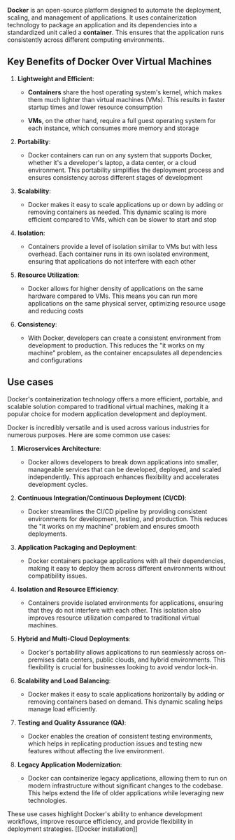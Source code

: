 **Docker** is an open-source platform designed to automate the deployment, scaling, and management of applications. It uses containerization technology to package an application and its dependencies into a standardized unit called a **container**. This ensures that the application runs consistently across different computing environments.

## Key Benefits of Docker Over Virtual Machines

1. **Lightweight and Efficient**:
    
    - **Containers** share the host operating system's kernel, which makes them much lighter than virtual machines (VMs). This results in faster startup times and lower resource consumption
        
    - **VMs**, on the other hand, require a full guest operating system for each instance, which consumes more memory and storage
        
2. **Portability**:
    
    - Docker containers can run on any system that supports Docker, whether it's a developer's laptop, a data center, or a cloud environment. This portability simplifies the deployment process and ensures consistency across different stages of development
        
3. **Scalability**:
    
    - Docker makes it easy to scale applications up or down by adding or removing containers as needed. This dynamic scaling is more efficient compared to VMs, which can be slower to start and stop
        
4. **Isolation**:
    
    - Containers provide a level of isolation similar to VMs but with less overhead. Each container runs in its own isolated environment, ensuring that applications do not interfere with each other
        
5. **Resource Utilization**:
    
    - Docker allows for higher density of applications on the same hardware compared to VMs. This means you can run more applications on the same physical server, optimizing resource usage and reducing costs
        
6. **Consistency**:
    
    - With Docker, developers can create a consistent environment from development to production. This reduces the "it works on my machine" problem, as the container encapsulates all dependencies and configurations

## Use cases

Docker's containerization technology offers a more efficient, portable, and scalable solution compared to traditional virtual machines, making it a popular choice for modern application development and deployment.

Docker is incredibly versatile and is used across various industries for numerous purposes. Here are some common use cases:

1. **Microservices Architecture**:
    
    - Docker allows developers to break down applications into smaller, manageable services that can be developed, deployed, and scaled independently. This approach enhances flexibility and accelerates development cycles.
    
1. **Continuous Integration/Continuous Deployment (CI/CD)**:
    
    - Docker streamlines the CI/CD pipeline by providing consistent environments for development, testing, and production. This reduces the "it works on my machine" problem and ensures smooth deployments.
    
1. **Application Packaging and Deployment**:
    
    - Docker containers package applications with all their dependencies, making it easy to deploy them across different environments without compatibility issues.

1. **Isolation and Resource Efficiency**:
    
    - Containers provide isolated environments for applications, ensuring that they do not interfere with each other. This isolation also improves resource utilization compared to traditional virtual machines.

1. **Hybrid and Multi-Cloud Deployments**:
    
    - Docker's portability allows applications to run seamlessly across on-premises data centers, public clouds, and hybrid environments. This flexibility is crucial for businesses looking to avoid vendor lock-in.

1. **Scalability and Load Balancing**:
    
    - Docker makes it easy to scale applications horizontally by adding or removing containers based on demand. This dynamic scaling helps manage load efficiently.

1. **Testing and Quality Assurance (QA)**:
    
    - Docker enables the creation of consistent testing environments, which helps in replicating production issues and testing new features without affecting the live environment.
8. **Legacy Application Modernization**:
    
    - Docker can containerize legacy applications, allowing them to run on modern infrastructure without significant changes to the codebase. This helps extend the life of older applications while leveraging new technologies.

These use cases highlight Docker's ability to enhance development workflows, improve resource efficiency, and provide flexibility in deployment strategies.
[[Docker installation]]